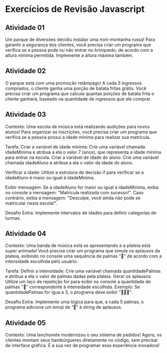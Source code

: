 # Exercícios de Revisão Javascript

## Atividade 01

Um parque de diversões decidiu instalar uma mini-montanha russa! Para garantir a segurança dos clientes, você precisa criar um programa que verifica se a pessoa pode ou não entrar no brinquedo, de acordo com a altura mínima permitida. Implemente a altura máxima também.

## Atividade 02

O parque está com uma promoção relâmpago! A cada 3 ingressos comprados, o cliente ganha uma porção de batata fritas grátis. Você precisa criar um programa que calcula quantas porções de batata frita o cliente ganhará, baseado na quantidade de ingressos que ele comprar.

## Atividade 03

Contexto: Uma escola de música está realizando audições para novos alunos! Para organizar as inscrições, você precisa criar um programa que verifica se a pessoa possui a idade mínima para realizar sua matrícula.

Tarefa:
Criar a variável de idade mínima: Crie uma variável chamada idadeMinima e atribua a ela o valor 7 (anos), que representa a idade mínima para entrar na escola.
Criar a variável de idade do aluno: Crie uma variável chamada idadeAluno e atribua a ela o valor da idade do aluno.

Verificar a idade: Utilize a estrutura de decisão if para verificar se a idadeAluno é maior ou igual à idadeMinima.

Exibir mensagem:
Se a idadeAluno for maior ou igual à idadeMinima, exiba no console a mensagem: "Matrícula realizada com sucesso!".
Caso contrário, exiba a mensagem: "Desculpe, você ainda não pode se matricular nesta escola!".

Desafio Extra:
Implemente intervalos de idades para definir categorias de turmas.

## Atividade 04

Contexto: Uma banda de música está se apresentando e a plateia está super animada! Você precisa criar um programa que simule os aplausos da plateia, exibindo no console uma sequência de palmas "👏" de acordo com a intensidade escolhida pelo usuário.

Tarefa:
Definir a intensidade: Crie uma variável chamada quantidadePalmas e atribua a ela o valor de palmas dadas pela plateia. 
Gerar os aplausos: Utilize um laço de repetição for para exibir no console a quantidade de palmas "👏" correspondente à intensidade escolhida.
Exemplo: Se quantidadePalmas for igua a 3, o programa deve exibir "👏👏👏".

Desafio Extra:
Implemente uma lógica para que, a cada 5 palmas, o programa adicione um emoji de “🎉” à string de aplausos.

## Atividade 05

Contexto: Uma lanchonete modernizou o seu sistema de pedidos! Agora, os clientes montam seus hambúrgueres diretamente no código, sem precisar de interface gráfica. É a sua vez de programar essa experiência inovadora!